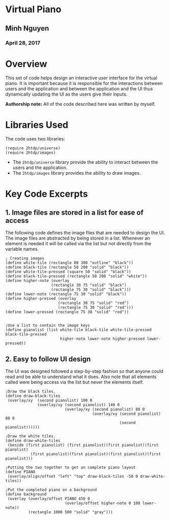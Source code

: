 # Virtual Piano

## Minh Nguyen
### April 28, 2017

# Overview
This set of code helps design an interactive user interface for the virtual piano. It is important
because it is responsible for the interactions between users and the application and between the
application and the UI thus dynamically updating the UI as the users give their inputs.


**Authorship note:** All of the code described here was written by myself.

# Libraries Used
The code uses two libraries:

```
(require 2htdp/universe)
(require 2htdp/images)
```

* The ```2htdp/universe``` library provide the ability to interact between the users and the application.
* The ```2htdp/images``` library provides the ability to draw images. 


# Key Code Excerpts

## 1. Image files are stored in a list for ease of access

The following code defines the image files that are needed to design the UI. The image files are abstracted by being stored in a list.
Whenever an element is needed it will be called via the list but not directly from the variable names.

```
; Creating images
(define white-tile (rectangle 80 300 "outline" "black"))
(define black-tile (rectangle 50 200 "solid" "black"))
(define white-tile-pressed (square 50 "solid" "black"))
(define black-tile-pressed (rectangle 50 200 "solid" "white"))
(define higher-note (overlay
                    (rectangle 30 75 "solid" "black")
                    (rectangle 75 30 "solid" "black")))
(define lower-note (rectangle 75 30 "solid" "black"))
(define higher-pressed (overlay
                       (rectangle 30 75 "solid" "red")
                       (rectangle 75 30 "solid" "red")))
(define lower-pressed (rectangle 75 30 "solid" "red"))


;Use a list to contain the image keys
(define pianolist (list white-tile black-tile white-tile-pressed black-tile-pressed 
                        higher-note lower-note higher-pressed lower-pressed))

 ```

 ## 2. Easy to follow UI design
 
 The UI was designed followed a step-by-step fashion so that anyone could read and be able to understand
 what it does. Also note that all elements called were being access via the list but never the elements itself.
 
 ```
 ;Draw the black tiles.
(define draw-black-tiles
  (overlay/xy  (second pianolist) 100 0
               (overlay/xy (second pianolist) 140 0
                           (overlay/xy (second pianolist) 80 0
                                       (overlay/xy (second pianolist) 80 0
                                                   (second pianolist))))))

;Draw the white tiles.  
(define draw-white-tiles
  (beside (first pianolist) (first pianolist)(first pianolist)(first pianolist)
            (first pianolist)(first pianolist)(first pianolist)(first pianolist)))

;Putting the two together to get an complete piano layout
(define PIANO
  (overlay/align/offset "left" "top" draw-black-tiles -50 0 draw-white-tiles))

;Put the completed piano on a background
(define background
  (overlay (overlay/offset PIANO 450 0
                           (overlay/offset higher-note 0 100 lower-note))
           (rectangle 1000 500 "solid" "gray")))
```